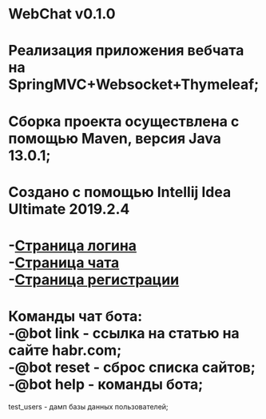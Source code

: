 **WebChat v0.1.0**
=====================
Реализация приложения вебчата на SpringMVC+Websocket+Thymeleaf;
=====================
Сборка проекта осуществлена с помощью Maven, версия Java 13.0.1;
=====================
Создано с помощью Intellij Idea Ultimate 2019.2.4
=====================
-[Страница логина](http://localhost:8080/login)  
-[Страница чата](http://localhost:8080/chat)  
-[Страница регистрации](http://localhost:8080/registration)  
=====================
Команды чат бота:  
-@bot link - ссылка на статью на сайте habr.com;  
-@bot reset - сброс списка сайтов;  
-@bot help - команды бота;  
=====================
test_users - дамп базы данных пользователей;  
